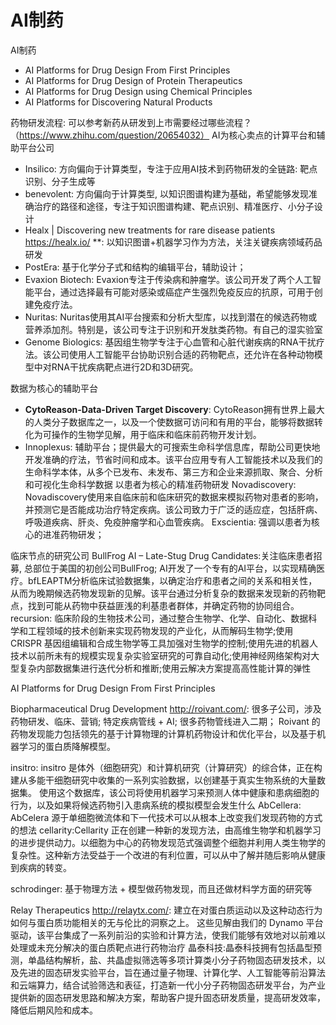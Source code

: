 # AI制药
AI制药
- AI Platforms for Drug Design From First Principles
- AI Platforms for Drug Design of Protein Therapeutics
- AI Platforms for Drug Design using Chemical Principles
- AI Platforms for Discovering Natural Products

药物研发流程: 可以参考新药从研发到上市需要经过哪些流程？（https://www.zhihu.com/question/20654032）
AI为核心卖点的计算平台和辅助平台公司
- Insilico: 方向偏向于计算类型，专注于应用AI技术到药物研发的全链路: 靶点识别、分子生成等
- benevolent: 方向偏向于计算类型, 以知识图谱构建为基础，希望能够发现准确治疗的路径和途径，专注于知识图谱构建、靶点识别、精准医疗、小分子设计
- Healx | Discovering new treatments for rare disease patients https://healx.io/ **: 以知识图谱+机器学习作为方法，关注关键疾病领域药品研发
- PostEra: 基于化学分子式和结构的编辑平台，辅助设计；
- Evaxion Biotech: Evaxion专注于传染病和肿瘤学。该公司开发了两个人工智能平台，通过选择最有可能对感染或癌症产生强烈免疫反应的抗原，可用于创建免疫疗法。
- Nuritas: Nuritas使用其AI平台搜索和分析大型库，以找到潜在的候选药物或营养添加剂。特别是，该公司专注于识别和开发肽类药物。有自己的湿实验室
- Genome Biologics: 基因组生物学专注于心血管和心脏代谢疾病的RNA干扰疗法。该公司使用人工智能平台协助识别合适的药物靶点，还允许在各种动物模型中对RNA干扰疾病靶点进行2D和3D研究。

数据为核心的辅助平台
- **CytoReason-Data-Driven Target Discovery**: CytoReason拥有世界上最大的人类分子数据库之一，以及一个使数据可访问和有用的平台，能够将数据转化为可操作的生物学见解，用于临床和临床前药物开发计划。
- Innoplexus: 辅助平台；提供最大的可搜索生命科学信息库，帮助公司更快地开发准确的疗法，节省时间和成本。该平台应用专有人工智能技术以及我们的生命科学本体，从多个已发布、未发布、第三方和企业来源抓取、聚合、分析和可视化生命科学数据
以患者为核心的精准药物研发
Novadiscovery: Novadiscovery使用来自临床前和临床研究的数据来模拟药物对患者的影响，并预测它是否能成功治疗特定疾病。该公司致力于广泛的适应症，包括肝病、呼吸道疾病、肝炎、免疫肿瘤学和心血管疾病。
Exscientia: 强调以患者为核心的进准药物研发；

临床节点的研究公司
BullFrog AI – Late-Stug Drug Candidates:关注临床患者招募, 总部位于美国的初创公司BullFrog; AI开发了一个专有的AI平台，以实现精确医疗。bfLEAPTM分析临床试验数据集，以确定治疗和患者之间的关系和相关性，从而为晚期候选药物发现新的见解。该平台通过分析复杂的数据来发现新的药物靶点，找到可能从药物中获益匪浅的利基患者群体，并确定药物的协同组合。
recursion: 临床阶段的生物技术公司，通过整合生物学、化学、自动化、数据科学和工程领域的技术创新来实现药物发现的产业化，从而解码生物学;使用 CRISPR 基因组编辑和合成生物学等工具加强对生物学的控制;使用先进的机器人技术以前所未有的规模实现复杂实验室研究的可靠自动化;使用神经网络架构对大型复杂内部数据集进行迭代分析和推断;使用云解决方案提高高性能计算的弹性

AI Platforms for Drug Design From First Principles

Biopharmaceutical Drug Development http://roivant.com/: 很多子公司，涉及药物研发、临床、营销; 特定疾病管线 + AI; 很多药物管线进入二期； 
Roivant 的药物发现能力包括领先的基于计算物理的计算机药物设计和优化平台，以及基于机器学习的蛋白质降解模型。

insitro: insitro 是体外（细胞研究）和计算机研究（计算研究）的综合体，正在构建从多能干细胞研究中收集的一系列实验数据，以创建基于真实生物系统的大量数据集。 使用这个数据库，该公司将使用机器学习来预测人体中健康和患病细胞的行为，以及如果将候选药物引入患病系统的模拟模型会发生什么
AbCellera: AbCelera 源于单细胞微流体和下一代技术可以从根本上改变我们发现药物的方式的想法
cellarity:Cellarity 正在创建一种新的发现方法，由高维生物学和机器学习的进步提供动力。以细胞为中心的药物发现范式强调整个细胞并利用人类生物学的复杂性。这种新方法受益于一个改进的有利位置，可以从中了解并随后影响从健康到疾病的转变。

schrodinger: 基于物理方法 + 模型做药物发现，而且还做材料学方面的研究等

Relay Therapeutics http://relaytx.com/: 建立在对蛋白质运动以及这种动态行为如何与蛋白质功能相关的无与伦比的洞察之上。 这些见解由我们的 Dynamo 平台驱动，该平台集成了一系列前沿的实验和计算方法，使我们能够有效地对以前难以处理或未充分解决的蛋白质靶点进行药物治疗
晶泰科技:晶泰科技拥有包括晶型预测，单晶结构解析，盐、共晶虚拟筛选等多项计算类小分子药物固态研发技术，以及先进的固态研发实验平台，旨在通过量子物理、计算化学、人工智能等前沿算法和云端算力，结合试验筛选和表征，打造新一代小分子药物固态研发平台，为产业提供新的固态研发思路和解决方案，帮助客户提升固态研发质量，提高研发效率，降低后期风险和成本。
